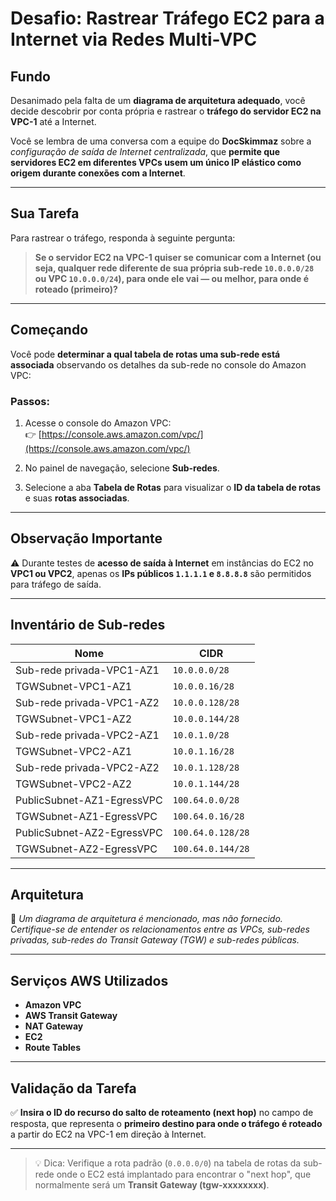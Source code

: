 # Desafio: Rastrear Tráfego EC2 para a Internet via Redes Multi-VPC

## Fundo

Desanimado pela falta de um **diagrama de arquitetura adequado**, você decide descobrir por conta própria e rastrear o **tráfego do servidor EC2 na VPC-1** até a Internet.

Você se lembra de uma conversa com a equipe do **DocSkimmaz** sobre a *configuração de saída de Internet centralizada*, que **permite que servidores EC2 em diferentes VPCs usem um único IP elástico como origem durante conexões com a Internet**.

---

## Sua Tarefa

Para rastrear o tráfego, responda à seguinte pergunta:

> **Se o servidor EC2 na VPC-1 quiser se comunicar com a Internet (ou seja, qualquer rede diferente de sua própria sub-rede `10.0.0.0/28` ou VPC `10.0.0.0/24`), para onde ele vai — ou melhor, para onde é roteado (primeiro)?**

---

## Começando

Você pode **determinar a qual tabela de rotas uma sub-rede está associada** observando os detalhes da sub-rede no console do Amazon VPC:

### Passos:

1. Acesse o console do Amazon VPC:  
   👉 [https://console.aws.amazon.com/vpc/](https://console.aws.amazon.com/vpc/)

2. No painel de navegação, selecione **Sub-redes**.

3. Selecione a aba **Tabela de Rotas** para visualizar o **ID da tabela de rotas** e suas **rotas associadas**.

---

## Observação Importante

⚠️ Durante testes de **acesso de saída à Internet** em instâncias do EC2 no **VPC1 ou VPC2**, apenas os **IPs públicos `1.1.1.1` e `8.8.8.8`** são permitidos para tráfego de saída.

---

## Inventário de Sub-redes

| Nome                            | CIDR              |
|---------------------------------|-------------------|
| Sub-rede privada-VPC1-AZ1       | `10.0.0.0/28`     |
| TGWSubnet-VPC1-AZ1              | `10.0.0.16/28`    |
| Sub-rede privada-VPC1-AZ2       | `10.0.0.128/28`   |
| TGWSubnet-VPC1-AZ2              | `10.0.0.144/28`   |
| Sub-rede privada-VPC2-AZ1       | `10.0.1.0/28`     |
| TGWSubnet-VPC2-AZ1              | `10.0.1.16/28`    |
| Sub-rede privada-VPC2-AZ2       | `10.0.1.128/28`   |
| TGWSubnet-VPC2-AZ2              | `10.0.1.144/28`   |
| PublicSubnet-AZ1-EgressVPC      | `100.64.0.0/28`   |
| TGWSubnet-AZ1-EgressVPC         | `100.64.0.16/28`  |
| PublicSubnet-AZ2-EgressVPC      | `100.64.0.128/28` |
| TGWSubnet-AZ2-EgressVPC         | `100.64.0.144/28` |

---

## Arquitetura

📌 *Um diagrama de arquitetura é mencionado, mas não fornecido. Certifique-se de entender os relacionamentos entre as VPCs, sub-redes privadas, sub-redes do Transit Gateway (TGW) e sub-redes públicas.*

---

## Serviços AWS Utilizados

- **Amazon VPC**
- **AWS Transit Gateway**
- **NAT Gateway**
- **EC2**
- **Route Tables**

---

## Validação da Tarefa

✅ **Insira o ID do recurso do salto de roteamento (next hop)** no campo de resposta, que representa o **primeiro destino para onde o tráfego é roteado** a partir do EC2 na VPC-1 em direção à Internet.

---

> 💡 Dica: Verifique a rota padrão (`0.0.0.0/0`) na tabela de rotas da sub-rede onde o EC2 está implantado para encontrar o "next hop", que normalmente será um **Transit Gateway (tgw-xxxxxxxx)**.
